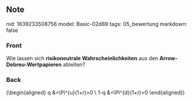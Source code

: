 ## Note
nid: 1639233508756
model: Basic-02d89
tags: 05_bewertung
markdown: false

### Front
Wie lassen sich <b>risikoneutrale Wahrscheinlichkeiten</b> aus den
<b>Arrow-Debreu-Wertpapieren</b> ableiten?

### Back
\(\begin{aligned} q &=\Pi^{u}(1+r)>0 \\ 1-q &=\Pi^{d}(1+r)>0 \end{aligned}\)
